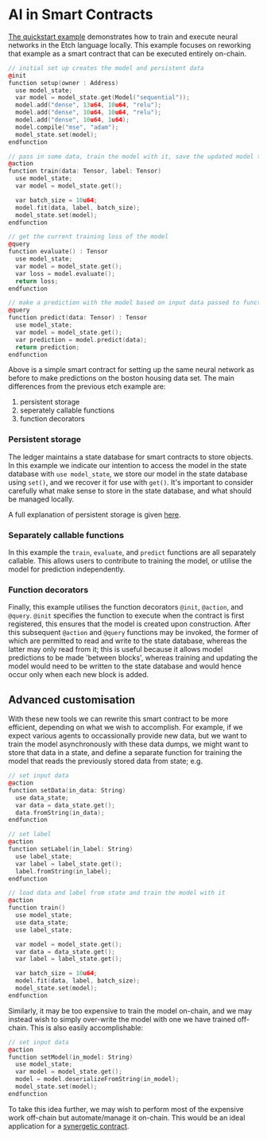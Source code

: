 # AI in Smart Contracts

[The quickstart example](/getting-started/quickstart#training-a-neural-network) demonstrates how to train and execute neural networks in the Etch language locally. This example focuses on reworking that example as a smart contract that can be executed entirely on-chain.

``` c++
// initial set up creates the model and persistent data
@init
function setup(owner : Address)
  use model_state;
  var model = model_state.get(Model("sequential"));
  model.add("dense", 13u64, 10u64, "relu");
  model.add("dense", 10u64, 10u64, "relu");
  model.add("dense", 10u64, 1u64);
  model.compile("mse", "adam");
  model_state.set(model);
endfunction

// pass in some data, train the model with it, save the updated model to state
@action
function train(data: Tensor, label: Tensor)
  use model_state;
  var model = model_state.get();

  var batch_size = 10u64;
  model.fit(data, label, batch_size);
  model_state.set(model);
endfunction

// get the current training loss of the model
@query
function evaluate() : Tensor
  use model_state;
  var model = model_state.get();
  var loss = model.evaluate();
  return loss;
endfunction

// make a prediction with the model based on input data passed to function
@query
function predict(data: Tensor) : Tensor
  use model_state;
  var model = model_state.get();
  var prediction = model.predict(data);
  return prediction;
endfunction

```

Above is a simple smart contract for setting up the same neural network as before to make predictions on the boston housing data set.
The main differences from the previous etch example are:

1. persistent storage
2. seperately callable functions
3. function decorators

### Persistent storage

The ledger maintains a state database for smart contracts to store objects. In this example we indicate our intention to access the model in the state database with `use model_state`, we store our model in the state database using `set()`, and we recover it for use with `get()`. It's important to consider carefully what make sense to store in the state database, and what should be managed locally.

A full explanation of persistent storage is given <a href="/etch-language/persistent-globals" target=_blank>here</a>.

### Separately callable functions

In this example the `train`, `evaluate`, and `predict` functions are all separately callable. This allows users to contribute to training the model, or utilise the model for prediction independently.

### Function decorators

Finally, this example utilises the function decorators `@init`, `@action`, and `@query`. `@init` specifies the function to execute when the contract is first registered, this ensures that the model is created upon construction. After this subsequent `@action` and `@query` functions may be invoked, the former of which are permitted to read and write to the state database, whereas the latter may only read from it; this is useful because it allows model predictions to be made 'between blocks', whereas training and updating the model would need to be written to the state database and would hence occur only when each new block is added.

## Advanced customisation

With these new tools we can rewrite this smart contract to be more efficient, depending on what we wish to accomplish. For example, if we expect various agents to occassionally provide new data, but we want to train the model asynchronously with these data dumps, we might want to store that data in a state, and define a separate function for training the model that reads the previously stored data from state; e.g.

``` c++
// set input data
@action
function setData(in_data: String)
  use data_state;
  var data = data_state.get();
  data.fromString(in_data);
endfunction

// set label
@action
function setLabel(in_label: String)
  use label_state;
  var label = label_state.get();
  label.fromString(in_label);
endfunction

// load data and label from state and train the model with it
@action
function train()
  use model_state;
  use data_state;
  use label_state;

  var model = model_state.get();
  var data = data_state.get();
  var label = label_state.get();

  var batch_size = 10u64;
  model.fit(data, label, batch_size);
  model_state.set(model);
endfunction
```

Similarly, it may be too expensive to train the model on-chain, and we may instead wish to simply over-write the model with one we have trained off-chain. This is also easily accomplishable:

``` c++
// set input data
@action
function setModel(in_model: String)
  use model_state;
  var model = model_state.get();
  model = model.deserializeFromString(in_model);
  model_state.set(model);
endfunction
```

To take this idea further, we may wish to perform most of the expensive work off-chain but automate/manage it on-chain. This would be an ideal application for a <a href="/machine-learning/synergetic-contract-example" target=_blank>synergetic contract</a>.

<br />
